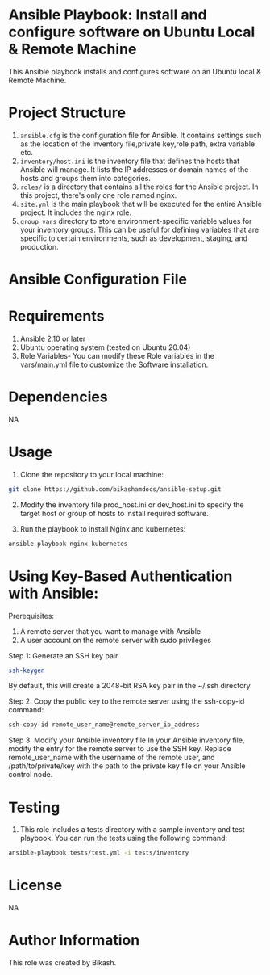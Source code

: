 # Ansible Playbook: Install and configure software on Ubuntu Local & Remote Machine
This Ansible playbook installs and configures software on an Ubuntu local & Remote Machine.

# Project Structure

1. `ansible.cfg` is the configuration file for Ansible. It contains settings such as the location of the inventory file,private key,role path, extra variable etc.
2. `inventory/host.ini` is the inventory file that defines the hosts that Ansible will manage. It lists the IP addresses or domain names of the hosts and groups them into categories.
3. `roles/` is a directory that contains all the roles for the Ansible project. In this project, there's only one role named nginx.
4. `site.yml` is the main playbook that will be executed for the entire Ansible project. It includes the nginx role.
5. `group_vars` directory to store environment-specific variable values for your inventory groups. This can be useful for defining variables that are specific to certain environments, such as development, staging, and production.

# Ansible Configuration File


# Requirements
1. Ansible 2.10 or later
2. Ubuntu operating system (tested on Ubuntu 20.04)
3. Role Variables- You can modify these Role variables in the vars/main.yml file to customize the Software installation.

# Dependencies
NA

# Usage

1. Clone the repository to your local machine:

```bash
git clone https://github.com/bikashamdocs/ansible-setup.git
```

2. Modify the inventory file prod_host.ini or dev_host.ini to specify the target host or group of hosts to install required software.


3. Run the playbook to install Nginx and kubernetes:

```bash
ansible-playbook nginx kubernetes

```


# Using Key-Based Authentication with Ansible:

Prerequisites:
 1. A remote server that you want to manage with Ansible
 2. A user account on the remote server with sudo privileges

Step 1: Generate an SSH key pair

```bash
ssh-keygen
```
By default, this will create a 2048-bit RSA key pair in the ~/.ssh directory.

Step 2: Copy the public key to the remote server using the ssh-copy-id command:

```bash
ssh-copy-id remote_user_name@remote_server_ip_address
```
Step 3: Modify your Ansible inventory file
In your Ansible inventory file, modify the entry for the remote server to use the SSH key. Replace remote_user_name with the username of the remote user, and /path/to/private/key with the path to the private key file on your Ansible control node.


# Testing
1. This role includes a tests directory with a sample inventory and test playbook. You can run the tests using the following command:

```bash
ansible-playbook tests/test.yml -i tests/inventory
```

# License

NA


# Author Information
This role was created by Bikash.
